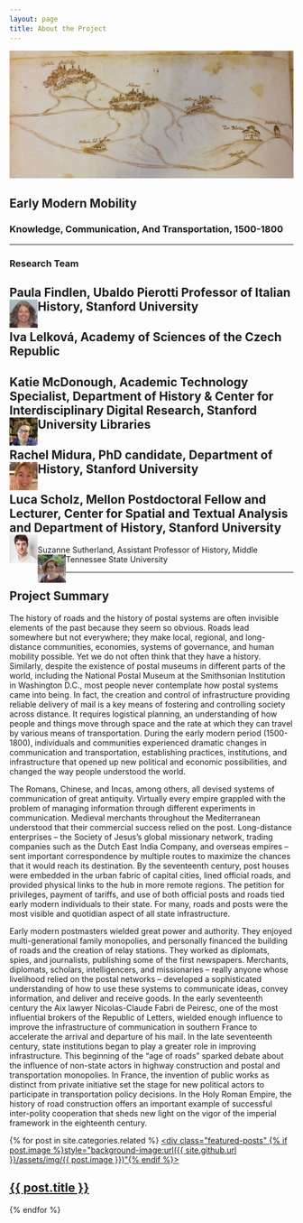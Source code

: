 ```yaml
---
layout: page
title: About the Project
---
```


![albano roads](https://github.com/EMmobility/emm_site/blob/gh-pages/assets/img/albano_roads.png?raw=true)
## Early Modern Mobility
### Knowledge, Communication, And Transportation, 1500-1800


---

### Research Team
Paula Findlen, Ubaldo Pierotti Professor of Italian History, Stanford University <img align="left" width="50" height="50" src="https://github.com/EMmobility/emm_site/blob/gh-pages/assets/img/findlen.jpg?raw=true">
---
Iva Lelková, Academy of Sciences of the Czech Republic
---
Katie McDonough, Academic Technology Specialist, Department of History & Center for Interdisciplinary Digital Research, Stanford University Libraries <img align="left" width="50" height="50" src="https://github.com/EMmobility/emm_site/blob/gh-pages/assets/img/mcdonough.JPG?raw=true">
---
Rachel Midura, PhD candidate, Department of History, Stanford University <img align="left" width="50" height="50" src="https://github.com/EMmobility/emm_site/blob/gh-pages/assets/img/midura.jpg?raw=true">
---
Luca Scholz, Mellon Postdoctoral Fellow and Lecturer, Center for Spatial and Textual Analysis and Department of History, Stanford University <img align="left" width="50" height="50" src="https://github.com/EMmobility/emm_site/blob/gh-pages/assets/img/scholz.jpg?raw=true">
---
Suzanne Sutherland, Assistant Professor of History, Middle Tennessee State University <img align="left" width="50" height="50" src="https://github.com/EMmobility/emm_site/blob/gh-pages/assets/img/sutherland.JPG?raw=true">

---

## Project Summary

The history of roads and the history of postal systems are often invisible elements of the past because they seem so obvious. Roads lead somewhere but not everywhere; they make local, regional, and long-distance communities, economies, systems of governance, and human mobility possible. Yet we do not often think that they have a history. Similarly, despite the existence of postal museums in different parts of the world, including the National Postal Museum at the Smithsonian Institution in Washington D.C., most people never contemplate how postal systems came into being. In fact, the creation and control of infrastructure providing reliable delivery of mail is a key means of fostering and controlling society across distance. It requires logistical planning, an understanding of how people and things move through space and the rate at which they can travel by various means of transportation. During the early modern period (1500-1800), individuals and communities experienced dramatic changes in communication and transportation, establishing practices, institutions, and infrastructure that opened up new political and economic possibilities, and changed the way people understood the world.

The Romans, Chinese, and Incas, among others, all devised systems of communication of great antiquity. Virtually every empire grappled with the problem of managing information through different experiments in communication. Medieval merchants throughout the Mediterranean understood that their commercial success relied on the post. Long-distance enterprises – the Society of Jesus’s global missionary network, trading companies such as the Dutch East India Company, and overseas empires – sent important correspondence by multiple routes to maximize the chances that it would reach its destination. By the seventeenth century, post houses were embedded in the urban fabric of capital cities, lined official roads, and provided physical links to the hub in more remote regions. The petition for privileges, payment of tariffs, and use of both official posts and roads tied early modern individuals to their state. For many, roads and posts were the most visible and quotidian aspect of all state infrastructure.

Early modern postmasters wielded great power and authority. They enjoyed multi-generational family monopolies, and personally financed the building of roads and the creation of relay stations. They worked as diplomats, spies, and journalists, publishing some of the first newspapers. Merchants, diplomats, scholars, intelligencers, and missionaries – really anyone whose livelihood relied on the postal networks – developed a sophisticated understanding of how to use these systems to communicate ideas, convey information, and deliver and receive goods. In the early seventeenth century the Aix lawyer Nicolas-Claude Fabri de Peiresc, one of the most influential brokers of the Republic of Letters, wielded enough influence to improve the infrastructure of communication in southern France to accelerate the arrival and departure of his mail. In the late seventeenth century, state institutions began to play a greater role in improving infrastructure. This beginning of the “age of roads” sparked debate about the influence of non-state actors in highway construction and postal and transportation monopolies. In France, the invention of public works as distinct from private initiative set the stage for new political actors to participate in transportation policy decisions. In the Holy Roman Empire, the history of road construction offers an important example of successful inter-polity cooperation that sheds new light on the vigor of the imperial framework in the eighteenth century.

{% for post in site.categories.related %}
  <a href="{{ site.github.url }}{{ post.url }}">
    <div class="featured-posts" {% if post.image %}style="background-image:url({{ site.github.url }}/assets/img/{{ post.image }})"{% endif %}>
      <h2><span>{{ post.title }}</span></h2>
    </div>
  </a>
{% endfor %}
